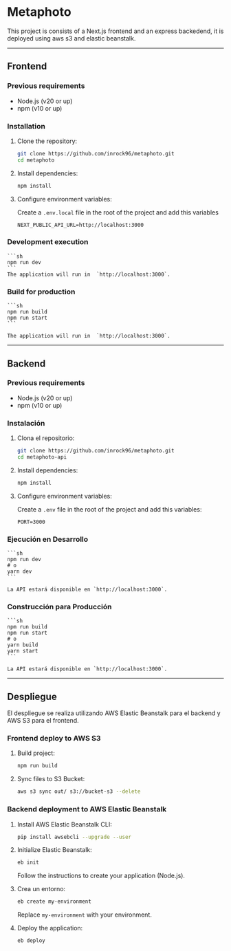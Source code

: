 #  Metaphoto
This project is consists of a Next.js frontend and an express backedend, it is deployed using aws s3 and elastic beanstalk.

---

## Frontend


### Previous requirements

- Node.js (v20 or up)
- npm (v10 or up) 

### Installation

1. Clone the repository:

    ```sh
    git clone https://github.com/inrock96/metaphoto.git
    cd metaphoto
    ```

2. Install dependencies:

    ```sh
    npm install
    ```

3. Configure environment variables:

    Create a `.env.local` file in the root of the project and add this variables
    ```env
    NEXT_PUBLIC_API_URL=http://localhost:3000
    ```

### Development execution

    ```sh
    npm run dev
    ```
    The application will run in  `http://localhost:3000`.

### Build for production

    ```sh
    npm run build
    npm run start
    ```

    The application will run in  `http://localhost:3000`.

---

## Backend


### Previous requirements


- Node.js (v20 or up)
- npm (v10 or up)
### Instalación

1. Clona el repositorio:

    ```sh
    git clone https://github.com/inrock96/metaphoto.git
    cd metaphoto-api
    ```

2. Install dependencies:

    ```sh
    npm install
    ```

3. Configure environment variables:

    Create a `.env` file in the root of the project and add this variables:

    ```env
    PORT=3000
    ```

### Ejecución en Desarrollo

    ```sh
    npm run dev
    # o
    yarn dev
    ```

    La API estará disponible en `http://localhost:3000`.

### Construcción para Producción

    ```sh
    npm run build
    npm run start
    # o
    yarn build
    yarn start
    ```

    La API estará disponible en `http://localhost:3000`.

---

## Despliegue

El despliegue se realiza utilizando AWS Elastic Beanstalk para el backend y AWS S3 para el frontend.

### Frontend deploy to AWS S3

1. Build project:

    ```sh
    npm run build
    ```

2. Sync files to S3 Bucket:

    ```sh
    aws s3 sync out/ s3://bucket-s3 --delete
    ```

### Backend deployment to AWS Elastic Beanstalk

1. Install AWS Elastic Beanstalk CLI:

    ```sh
    pip install awsebcli --upgrade --user
    ```

2. Initialize Elastic Beanstalk:

    ```sh
    eb init
    ```

    Follow the instructions to create your application (Node.js).

3. Crea un entorno:

    ```sh
    eb create my-environment
    ```

    Replace  `my-environment` with your environment.

4. Deploy the application:

    ```sh
    eb deploy
    ```



